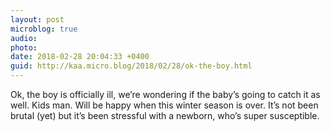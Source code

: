 ```yaml
---
layout: post
microblog: true
audio: 
photo: 
date: 2018-02-28 20:04:33 +0400
guid: http://kaa.micro.blog/2018/02/28/ok-the-boy.html
---
```

Ok, the boy is officially ill, we’re wondering if the baby’s going to catch it as well. Kids man. Will be happy when this winter season is over. It’s not been brutal (yet) but it’s been stressful with a newborn, who’s super susceptible. 
